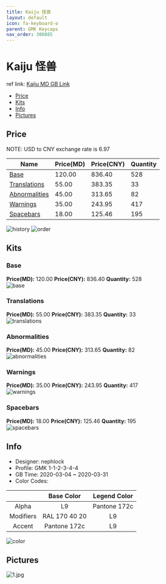```yaml
---
title: Kaiju 怪兽
layout: default
icon: fa-keyboard-o
parent: GMK Keycaps
nav_order: 300885
---
```


# Kaiju 怪兽

ref link: [Kaiju MD GB Link](https://drop.com/buy/drop-nephlock-gmk-kaiju-custom-keycap-set)  
* [Price](#price)  
* [Kits](#kits)  
* [Info](#info)  
* [Pictures](#pictures)  


## Price  

NOTE: USD to CNY exchange rate is 6.97

| Name          | Price(MD)    |  Price(CNY) | Quantity |
| ------------- | ------------ |  ---------- | -------- |
|[Base](#base)|120.00|836.40|528|
|[Translations](#translations)|55.00|383.35|33|
|[Abnormalities](#abnormalities)|45.00|313.65|82|
|[Warnings](#warnings)|35.00|243.95|417|
|[Spacebars](#spacebars)|18.00|125.46|195|

<img src="{{ 'assets/images/gmk-keycaps/kaiju/history.png' | relative_url }}" alt="history" class="image featured">
<img src="{{ 'assets/images/gmk-keycaps/kaiju/order.png' | relative_url }}" alt="order" class="image featured">

## Kits  
### Base  
**Price(MD):** 120.00    **Price(CNY):** 836.40    **Quantity:** 528  
<img src="{{ 'assets/images/gmk-keycaps/kaiju/kits_pics/base.jpg' | relative_url }}" alt="base" class="image featured">

### Translations  
**Price(MD):** 55.00    **Price(CNY):** 383.35    **Quantity:** 33  
<img src="{{ 'assets/images/gmk-keycaps/kaiju/kits_pics/translations.jpg' | relative_url }}" alt="translations" class="image featured">

### Abnormalities  
**Price(MD):** 45.00    **Price(CNY):** 313.65    **Quantity:** 82  
<img src="{{ 'assets/images/gmk-keycaps/kaiju/kits_pics/abnormalities.jpg' | relative_url }}" alt="abnormalities" class="image featured">

### Warnings  
**Price(MD):** 35.00    **Price(CNY):** 243.95    **Quantity:** 417  
<img src="{{ 'assets/images/gmk-keycaps/kaiju/kits_pics/warnings.jpg' | relative_url }}" alt="warnings" class="image featured">

### Spacebars  
**Price(MD):** 18.00    **Price(CNY):** 125.46    **Quantity:** 195  
<img src="{{ 'assets/images/gmk-keycaps/kaiju/kits_pics/spacebars.jpg' | relative_url }}" alt="spacebars" class="image featured">


## Info  
* Designer: nephlock  
* Profile: GMK 1-1-2-3-4-4  
* GB Time: 2020-03-04 ~ 2020-03-31  
* Color Codes:  

| |Base Color     | Legend Color
| :-------------: | :-------------: | :------------:
|Alpha|L9|Pantone 172c
|Modifiers|RAL 170 40 20|L9
|Accent|Pantone 172c|L9

<img src="{{ 'assets/images/gmk-keycaps/kaiju/color.jpg' | relative_url }}" alt="color" class="image featured">


## Pictures  
<img src="{{ 'assets/images/gmk-keycaps/kaiju/rendering_pics/1.jpg' | relative_url }}" alt="1.jpg" class="image featured">
